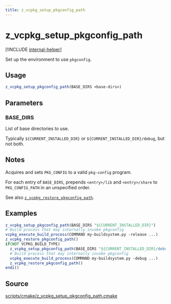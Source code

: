 ```yaml
---
title: z_vcpkg_setup_pkgconfig_path
---
```


# z_vcpkg_setup_pkgconfig_path

[!INCLUDE [internal-helper](../../../../includes/internal-helper.md)]

Set up the environment to use `pkgconfig`.

## Usage

```cmake
z_vcpkg_setup_pkgconfig_path(BASE_DIRS <base-dirs>)
```

## Parameters

### BASE_DIRS
List of base directories to use.

Typically `${CURRENT_INSTALLED_DIR}` or `${CURRENT_INSTALLED_DIR}/debug`, but not both.

## Notes

Acquires and sets `PKG_CONFIG` to a valid `pkg-config` program.

For each entry of `BASE_DIRS`, prepends `<entry>/lib` and `<entry>/share` to `PKG_CONFIG_PATH` in an unspecified order.

See also [`z_vcpkg_restore_pkgconfig_path`](z_vcpkg_restore_pkgconfig_path.md).

## Examples

```cmake
z_vcpkg_setup_pkgconfig_path(BASE_DIRS "${CURRENT_INSTALLED_DIR}")
# Build process that may internally invoke pkgconfig
vcpkg_execute_build_process(COMMAND my-buildsystem.py -release ...)
z_vcpkg_restore_pkgconfig_path()
if(NOT VCPKG_BUILD_TYPE)
  z_vcpkg_setup_pkgconfig_path(BASE_DIRS "${CURRENT_INSTALLED_DIR}/debug")
  # Build process that may internally invoke pkgconfig
  vcpkg_execute_build_process(COMMAND my-buildsystem.py -debug ...)
  z_vcpkg_restore_pkgconfig_path()
endi()
```

## Source

[scripts/cmake/z\_vcpkg\_setup\_pkgconfig\_path.cmake](https://github.com/Microsoft/vcpkg/blob/master/scripts/cmake/z_vcpkg_setup_pkgconfig_path.cmake)
